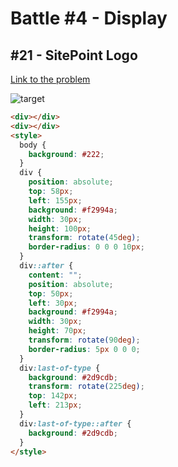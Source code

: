 # Battle #4 - Display

## #21 - SitePoint Logo

[Link to the problem](https://cssbattle.dev/play/21)

![target](https://cssbattle.dev/targets/21.png)

```html
<div></div>
<div></div>
<style>
  body {
    background: #222;
  }
  div {
    position: absolute;
    top: 58px;
    left: 155px;
    background: #f2994a;
    width: 30px;
    height: 100px;
    transform: rotate(45deg);
    border-radius: 0 0 0 10px;
  }
  div::after {
    content: "";
    position: absolute;
    top: 50px;
    left: 30px;
    background: #f2994a;
    width: 30px;
    height: 70px;
    transform: rotate(90deg);
    border-radius: 5px 0 0 0;
  }
  div:last-of-type {
    background: #2d9cdb;
    transform: rotate(225deg);
    top: 142px;
    left: 213px;
  }
  div:last-of-type::after {
    background: #2d9cdb;
  }
</style>
```

